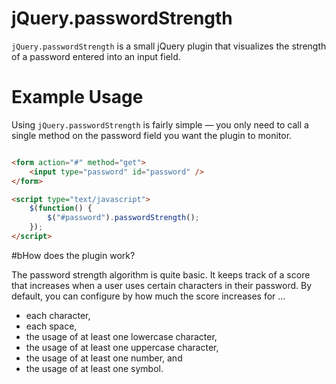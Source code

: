 # jQuery.passwordStrength
`jQuery.passwordStrength` is a small jQuery plugin that visualizes the strength of a password entered into an input field.


# Example Usage

Using `jQuery.passwordStrength` is fairly simple — you only need to call a single method on the password field you want the plugin to monitor.

```html

<form action="#" method="get">
    <input type="password" id="password" />
</form>

<script type="text/javascript">
    $(function() {
        $("#password").passwordStrength();
    });
</script>


```



#bHow does the plugin work?

The password strength algorithm is quite basic. It keeps track of a score that increases when a user uses certain characters in their password. By default, you can configure by how much the score increases for ...

* each character,
* each space,
* the usage of at least one lowercase character,
* the usage of at least one uppercase character,
* the usage of at least one number, and
* the usage of at least one symbol.

